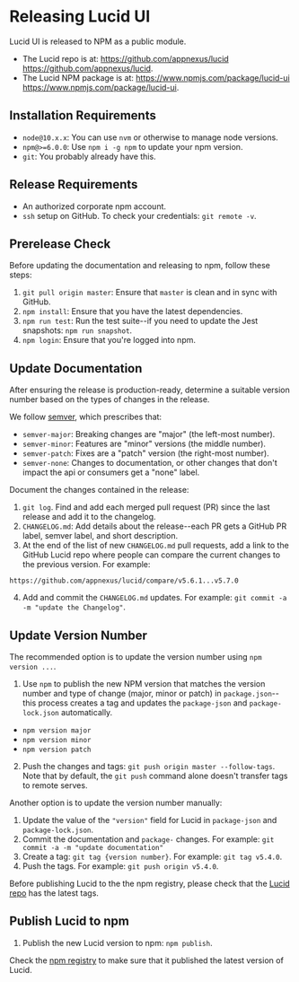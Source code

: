 # Releasing Lucid UI

Lucid UI is released to NPM as a public module.

- The Lucid repo is at: https://github.com/appnexus/lucid <https://github.com/appnexus/lucid>.
- The Lucid NPM package is at: https://www.npmjs.com/package/lucid-ui <https://www.npmjs.com/package/lucid-ui>.

## Installation Requirements

- `node@10.x.x`: You can use `nvm` or otherwise to manage node versions.
- `npm@>=6.0.0`: Use `npm i -g npm` to update your npm version.
- `git`: You probably already have this.

## Release Requirements

- An authorized corporate npm account.
- `ssh` setup on GitHub. To check your credentials: `git remote -v`.

## Prerelease Check

Before updating the documentation and releasing to npm, follow these steps:

1. `git pull origin master`: Ensure that `master` is clean and in sync with GitHub.
2. `npm install`: Ensure that you have the latest dependencies.
3. `npm run test`: Run the test suite--if you need to update the Jest snapshots: `npm run snapshot`.
4. `npm login`: Ensure that you're logged into npm.

## Update Documentation

After ensuring the release is production-ready, determine a suitable version number based on the types of changes in the release.

We follow [semver](https://semver.org/), which prescribes that:

- `semver-major`: Breaking changes are "major" (the left-most number).
- `semver-minor`: Features are "minor" versions (the middle number).
- `semver-patch`: Fixes are a "patch" version (the right-most number).
- `semver-none`: Changes to documentation, or other changes that don't impact the api or consumers get a "none" label.

Document the changes contained in the release:

1. `git log`. Find and add each merged pull request (PR) since the last release and add it to the changelog.
2. `CHANGELOG.md`: Add details about the release--each PR gets a GitHub PR label, semver label, and short description.
3. At the end of the list of new `CHANGELOG.md` pull requests, add a link to the GitHub Lucid repo where people can compare the current changes to the previous version. For example:

```
https://github.com/appnexus/lucid/compare/v5.6.1...v5.7.0
```

4. Add and commit the `CHANGELOG.md` updates. For example: `git commit -a -m "update the Changelog"`.

## Update Version Number

The recommended option is to update the version number using `npm version ...`.

1. Use `npm` to publish the new NPM version that matches the version number and type of change (major, minor or patch) in `package.json`--this process creates a tag and updates the `package-json` and `package-lock.json` automatically.

- `npm version major`
- `npm version minor`
- `npm version patch`

2. Push the changes and tags: `git push origin master --follow-tags`. Note that by default, the `git push` command alone doesn't transfer tags to remote serves.

Another option is to update the version number manually:

1. Update the value of the `"version"` field for Lucid in `package-json` and `package-lock.json`.
2. Commit the documentation and `package-` changes. For example: `git commit -a -m "update documentation"`
3. Create a tag: `git tag {version number}`. For example: `git tag v5.4.0`.
4. Push the tags. For example: `git push origin v5.4.0`.

Before publishing Lucid to the the npm registry, please check that the [Lucid repo](https://github.com/appnexus/lucid) has the latest tags.

## Publish Lucid to npm

1. Publish the new Lucid version to npm: `npm publish`.

Check the [npm registry](https://www.npmjs.com/package/lucid-ui) to make sure that it published the latest version of Lucid.
